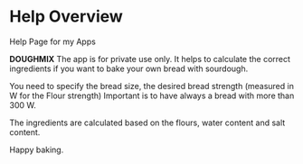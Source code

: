 # Help Overview

Help Page for my Apps

**DOUGHMIX**
The app is for private use only. 
It helps to calculate the correct ingredients if you want to bake your own bread with sourdough.

You need to specify the bread size, the desired bread strength (measured in W for the Flour strength)
Important is to have always a bread with more than 300 W. 

The ingredients are calculated based on the flours, water content and salt content. 

Happy baking.

